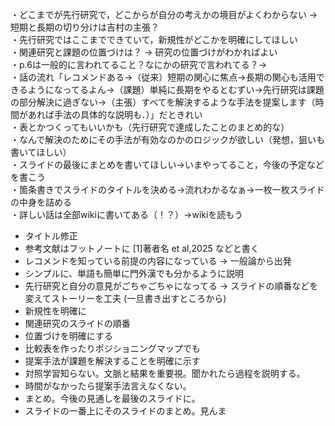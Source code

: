 

・どこまでが先行研究で，どこからが自分の考えかの境目がよくわからない → 短期と長期の切り分けは吉村の主張？  
・先行研究ではここまでできていて，新規性がどこかを明確にしてほしい  
・関連研究と課題の位置づけは？ → 研究の位置づけがわかればよい  
・p.6は一般的に言われてること？なにかの研究で言われてる？→  
・話の流れ「レコメンドある→（従来）短期の関心に焦点→長期の関心も活用できるようになってるよん→（課題）単純に長期をやるとむずい→先行研究は課題の部分解決に過ぎない→（主張）すべてを解決するような手法を提案します（時間があれば手法の具体的な説明も．）」だときれい  
・表とかつくってもいいかも（先行研究で達成したことのまとめ的な）  
・なんで解決のためにその手法が有効なのかのロジックが欲しい（発想，狙いも書いてほしい）  
・スライドの最後にまとめを書いてほしい→いまやってること，今後の予定などを書こう  
・箇条書きでスライドのタイトルを決める→流れわかるなぁ→一枚一枚スライドの中身を詰める  
・詳しい話は全部wikiに書いてある（！？）→wikiを読もう


- タイトル修正
- 参考文献はフットノートに [1]著者名 et al,2025 などと書く
- レコメンドを知っている前提の内容になっている → 一般論から出発
- シンプルに、単語も簡単に門外漢でも分かるように説明
- 先行研究と自分の意見がごちゃごちゃになってる → スライドの順番などを変えてストーリーを工夫 (一旦書き出すところから)
- 新規性を明確に
- 関連研究のスライドの順番
- 位置づけを明確にする
- 比較表を作ったりポジショニングマップでも
- 提案手法が課題を解決することを明確に示す
- 対照学習知らない。文脈と結果を重要視。聞かれたら過程を説明する。
- 時間がなかったら提案手法言えなくない。
- まとめ。今後の見通しを最後のスライドに。
- スライドの一番上にそのスライドのまとめ。見んま

